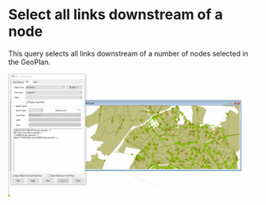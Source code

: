 # Select all links downstream of a node
This query selects all links downstream of a number of nodes selected in the GeoPlan.

![](gif001.gif)